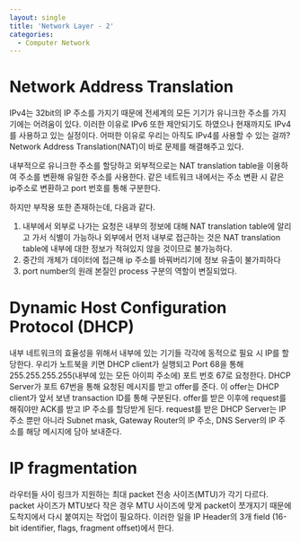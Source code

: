 ```yaml
---
layout: single
title: 'Network Layer - 2'
categories:
  - Computer Network
---
```



# Network Address Translation

IPv4는 32bit의 IP 주소를 가지기 때문에 전세계의 모든 기기가 유니크한 주소를 가지기에는 어려움이 있다. 이러한 이유로 IPv6 또한 제안되기도 하였으나 현재까지도 IPv4를 사용하고 있는 실정이다. 어떠한 이유로 우리는 아직도 IPv4를 사용할 수 있는 걸까? Network Address Translation(NAT)이 바로 문제를 해결해주고 있다.

내부적으로 유니크한 주소를 할당하고 외부적으로는 NAT translation table을 이용하여 주소를 변환해 유일한 주소를 사용한다. 같은 네트워크 내에서는 주소 변환 시 같은 ip주소로 변환하고 port 번호를 통해 구분한다. 


하지만 부작용 또한 존재하는데, 다음과 같다.

1. 내부에서 외부로 나가는 요청은 내부의 정보에 대해 NAT translation table에 알리고 가서 식별이 가능하나 외부에서 먼저 내부로 접근하는 것은 NAT translation table에 내부에 대한 정보가 적혀있지 않을 것이므로 불가능하다. 
2. 중간의 개체가 데이터에 접근해 ip 주소를 바꿔버리기에 정보 유출이 불가피하다
3. port number의 원래 본질인 process 구분의 역할이 변질되었다.

# Dynamic Host Configuration Protocol (DHCP)

내부 네트워크의 효율성을 위해서 내부에 있는 기기들 각각에 동적으로 필요 시 IP를 할당한다. 우리가 노트북을 키면 DHCP client가 실행되고 Port 68을 통해 255.255.255.255(내부에 있는 모든 아이피 주소에) 포트 번호 67로 요청한다. DHCP Server가 포트 67번을 통해 요청된 메시지를 받고 offer를 준다. 이 offer는 DHCP client가 앞서 보낸 transaction ID를 통해 구분된다. offer를 받은 이후에 request를 해줘야만 ACK를 받고 IP 주소를 할당받게 된다. request를 받은 DHCP Server는 IP 주소 뿐만 아니라 Subnet mask, Gateway Router의 IP 주소, DNS Server의 IP 주소를 해당 메시지에 담아 보내준다.

# IP fragmentation

라우터들 사이 링크가 지원하는 최대 packet 전송 사이즈(MTU)가 각기 다르다. packet 사이즈가 MTU보다 작은 경우 MTU 사이즈에 맞게 packet이 쪼개지기 때문에 도착지에서 다시 붙여지는 작업이 필요하다. 이러한 일을 IP Header의 3개 field (16-bit identifier, flags, fragment offset)에서 한다. 